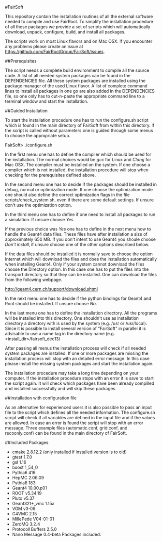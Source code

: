#FairSoft

This repository contain the installation routines of all the external software needed 
to compile and use FairRoot.
To simplify the installation procedure of all these packages we provide a set of 
scripts which will automatically download, unpack, configure, build‚ and install 
all packages.

The scripts work on most Linux flavors and on Mac OSX. If you encounter any problems 
please create an issue at https://github.com/FairRootGroup/FairSoft/issues.

##Prerequisites

The script needs a complete build environment to compile all the source code. A list
of all needed system packages can be found in the DEPENDENCIES file. All these system
packages are installed using the package manager of the used Linux flavor. A list of
complete command lines to install all packages in one go are also added in the
DEPENDENCIES file, so one only has to cut-n-paste the appropriate command line to a
terminal window and start the installation.

##Guided Installation 

To start the installation procedure one has to run the configure.sh script which is
found in the main directory of FairSoft from within this directory. If the script is
called without parameters one is guided through some menus to choose the appropriate
setup.

  FairSoft> ./configure.sh

In the first menu one has to define the compiler which should be used for the
installation. The normal choices would be _gcc_ for Linux and _Clang_ for Mac OSX.
The compiler must be installed on the system. If one choose a compiler which is not
installed, the installation procedure will stop when checking for the prerequisites
defined above.

In the second menu one has to decide if the packages should be installed in
debug, normal or optimization mode. If one choose the optimization mode one
should also define the correct optimization flags in the file
scripts/check_system.sh, even if there are some default settings.
If unsure don't use the optimization option.

In the third menu one has to define if one need to install all packages to
run a simulation. If unsure choose _Yes_.

If the previous choice was _Yes_ one has to define in the next menu how to handle the 
Geant4 data files. These files have after installation a size of approximately 650 MB. 
If you don't intent to use Geant4 you shoule choose _Don't install_, if unsure choose
one of the other options described below. 

If the data files should be installed it is normally save to choose the
option Internet which will download the files and does the installation
automatically when installing Geant4. 
Only if your system cannot download the files choose the Directory option. 
In this case one has to put the files into the transport directory so that they can be 
installed. One can download the files from the following webpage.

http://geant4.cern.ch/support/download.shtml

In the next menu one has to decide if the python bindings for Geant4 and Root should
be installed. If unsure choose _No_.

In the last menu one has to define the installation directory. All the programs will be
installed into this directory. One shouldn't use as installation directory a directory 
with is used by the system (e.g. /usr or /usr/local). Since it is possible to install 
several version of "FairSoft" in parallel it is advisable to use a name tag in the 
directory name (e.g. <install_dir>/fairsoft_dec13)

After passing all menus the installation process will check if all needed system
packages are installed. If one or more packages are missing the installation process
will stop with an detailed error message. In this case please install the missing
system packages and start the installation again.

The installation procedure may take a long time depending on your computer. If the
installation procedure stops with an error it is save to start the script again.
It will check which packages have been already compilled and installed successfully
and will skip these packages.

##Installation with configuration file

As an alternative for experienced users it is also possible to pass an input file to
the script which defines all the needed information. The configure.sh script will
check if all variables are defined in the input file and if the values are allowed.
In case an error is found the script will stop with an error message. Three example
files (automatic.conf, grid.conf, and recoonly.conf) can be found in the main 
directory of FairSoft. 

##Included Packages

* cmake 2.8.12.2 (only installed if installed version is to old)
* gtest  1.7.0
* gsl 1.16
* boost 1_54_0
* Pythia6 416
* HepMC 2.06.09
* Pythia8 183
* Geant4 10.00.p01
* ROOT v5.34.19
* Pluto v5.37
* Geant321+_vmc 1.15a
* VGM v3-06
* G4VMC 2.15
* MillePede V04-01-01
* ZeroMQ 3.2.4
* Protocoll Buffers 2.5.0
* Nano Message  0.4-beta
Packages included:





